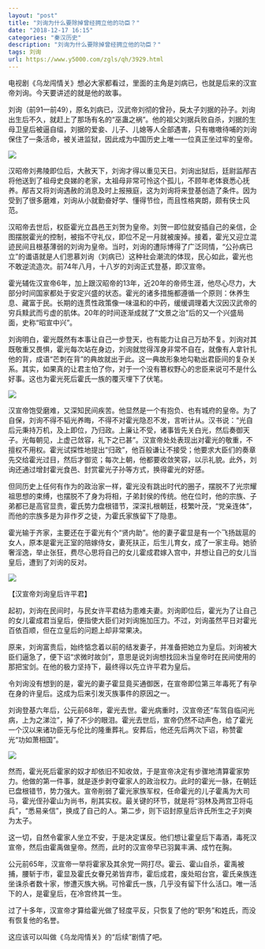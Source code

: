 ```yaml
---
layout: "post"
title: "刘询为什么要除掉曾经拥立他的功臣？"
date: "2018-12-17 16:15"
categories: "秦汉历史"
description: "刘询为什么要除掉曾经拥立他的功臣？"
tags: 刘询
url: https://www.y5000.com/zgls/qh/3929.html
---
```






电视剧《乌龙闯情关》想必大家都看过，里面的主角是刘病已，也就是后来的汉宣帝刘询。今天要讲述的就是他的故事。

刘询（前91—前49），原名刘病已，汉武帝刘彻的曾孙，戾太子刘据的孙子。刘询出生后不久，就赶上了那场有名的“巫蛊之祸”。他的祖父刘据兵败自杀，刘据的生母卫皇后被逼自缢，刘据的爱妾、儿子、儿媳等人全部遇害，只有嗷嗷待哺的刘询保住了一条活命，被关进监狱，因此成为中国历史上唯一一位真正坐过牢的皇帝。

![](https://img.y5000.com/uploads/allimg/161026/8-161026141A3493.jpg)

汉昭帝刘弗陵即位后，大赦天下，刘询才得以重见天日。刘询出狱后，廷尉监邴吉将他送到了祖母史良娣的老家，太祖母非常可怜这个孤儿，不顾年老体衰悉心抚养。邴吉又将刘询遇赦的消息及时上报掖庭，这为刘询将来登基创造了条件。因为受到了很多磨难，刘询从小就勤奋好学、懂得节俭，而且性格爽朗，颇有侠士风范。

汉昭帝去世后，权臣霍光立昌邑王刘贺为皇帝。刘贺一即位就安插自己的亲信，企图摆脱霍光的控制，被指不守礼仪，即位不足一月就被废掉。接着，霍光又迎立混迹民间且根基薄弱的刘询为皇帝。当时，刘询的遭际博得了广泛同情，“公孙病已立”的谶语就是人们思慕刘询（刘病已）这种社会潮流的体现，民心如此，霍光也不敢逆流造次。前74年八月，十八岁的刘询正式登基，即汉宣帝。

霍光辅佐汉宣帝6年，加上跟汉昭帝的13年，近20年的帝师生涯，他尽心尽力，大部分时间国家都处于安定兴盛的状态。霍光的诸多措施都遵循一个原则：休养生息、藏富于民。长期的连贯性政策像一味温和的中药，缓缓调理着大汉因汉武帝的穷兵黩武而亏虚的肌体。20年的时间逐渐成就了“文景之治”后的又一个兴盛局面，史称“昭宣中兴”。

刘询明白，霍光既然有本事让自己一步登天，也有能力让自己万劫不复。刘询对其既敬重又畏惧，霍光每次站在身边，刘询就觉得浑身非常不自在，就像有人拿针扎他的背，成语“芒刺在背”的典故就出于此。这一典故形象地勾勒出君臣间的复杂关系。其实，如果真的让君主怕了你，对于一个没有篡权野心的忠臣来说可不是什么好事。这也为霍光死后霍氏一族的覆灭埋下了伏笔。

![](https://img.y5000.com/uploads/allimg/161026/8-161026141F5I9.jpg)

汉宣帝饱受磨难，又深知民间疾苦。他显然是一个有抱负、也有城府的皇帝。为了自保，刘询不得不韬光养晦，不得不对霍光隐忍不发，言听计从。汉书说：“光自后元秉持万机，及上即位，乃归政。上廉让不受，诸事皆先关白光，然后奏御天子。光每朝见，上虚己敛容，礼下之已甚”。汉宣帝处处表现出对霍光的敬重，不擅权不用权。霍光试探性地提出“归政”，他百般谦让不接受；他要求大臣们的奏章先交给霍光过目，然后才御览；每次上朝，他都要收敛笑容，以示礼貌。此外，刘询还通过增封霍光食邑、封赏霍光子孙等方式，换得霍光的好感。

但同历史上任何有作为的政治家一样，霍光没有跳出时代的圈子，摆脱不了光宗耀祖思想的束缚，也摆脱不了身为将相，子弟封侯的传统。他在位时，他的宗族、子弟都已是高官显贵，霍氏势力盘根错节，深深扎根朝廷，枝繁叶茂，“党亲连体”，而他的宗族多是为非作歹之徒，为霍氏家族留下了隐患。

霍光输于齐家，主要还在于霍光有个“贤内助”。他的妻子霍显是有一个飞扬跋扈的女人，原本是霍光正室的陪嫁侍女，妻死扶正，后生儿育女，成了一家主母。她骄奢淫逸，举止张狂，费尽心思将自己的女儿霍成君嫁入宫中，并想让自己的女儿当皇后，遭到了刘询的反对。

![](https://img.y5000.com/uploads/allimg/161026/8-161026141G4360.jpg)

【汉宣帝刘询皇后许平君】

起初，刘询在民间时，与民女许平君结为患难夫妻。刘询即位后，霍光为了让自己的女儿霍成君当皇后，便指使大臣们对刘询施加压力。不过，刘询虽然平日对霍光百依百顺，但在立皇后的问题上却非常果决。

原来，刘询富贵后，始终惦念着以前的结发妻子，并准备把她立为皇后。刘询被大臣们逼急了，便下诏“求微时故剑”，意思是说刘询想找回未当皇帝时在民间使用的那把宝剑。在他的极力坚持下，最终得以先立许平君为皇后。

令刘询没有想到的是，霍光的妻子霍显竟买通御医，在宣帝即位第三年毒死了有孕在身的许皇后。这成为后来引发灭族事件的原因之一。

刘询登基六年后，公元前68年，霍光去世。霍光病重时，汉宣帝还“车驾自临问光病，上为之涕泣”，掉了不少的眼泪。霍光去世后，宣帝仍然不动声色，给了霍光一个汉以来诸功臣无与伦比的隆重葬礼。安葬后，他还先后两次下诏，称赞霍光“功如萧相国”。

![](https://img.y5000.com/uploads/allimg/161026/8-161026141H6417.jpg)

然而，霍光死后霍家的奴才却依旧不知收敛，于是宣帝决定有步骤地清算霍家势力。他做的第一件事，就是逐步剥夺霍家人的政治权力。此时的霍光一脉，在朝廷已盘根错节，势力强大。宣帝削弱了霍光家族军权，任命霍光的儿子霍禹为大司马，霍光侄孙霍山为尚书，削其实权。最关键的环节，就是将“羽林及两宫卫将屯兵”，“悉易亲信”，换成了自己的人。第二步，则下诏封原皇后许氏所生之子刘奭为太子。

这一切，自然令霍家人坐立不安，于是决定谋反。他们想让霍皇后下毒酒，毒死汉宣帝，然后由霍禹做皇帝。然而，此时的汉宣帝早已羽冀丰满、成竹在胸。

公元前65年，汉宣帝一举将霍家及其余党一网打尽。霍云、霍山自杀，霍禹被捕，腰斩于市，霍显及霍氏女眷兄弟皆弃市，霍后成君，废处昭台宫，霍氏亲族连坐诛杀者数十家，惨遭灭族大祸。可怜霍氏一族，几乎没有留下什么活口。唯一活下的人，是霍皇后，在冷宫终其一生。

过了十多年，汉宣帝才算给霍光做了轻度平反，只恢复了他的“职务”和姓氏，而没有恢复他的名誉。

这应该可以叫做《乌龙闯情关》的“后续”剧情了吧。
